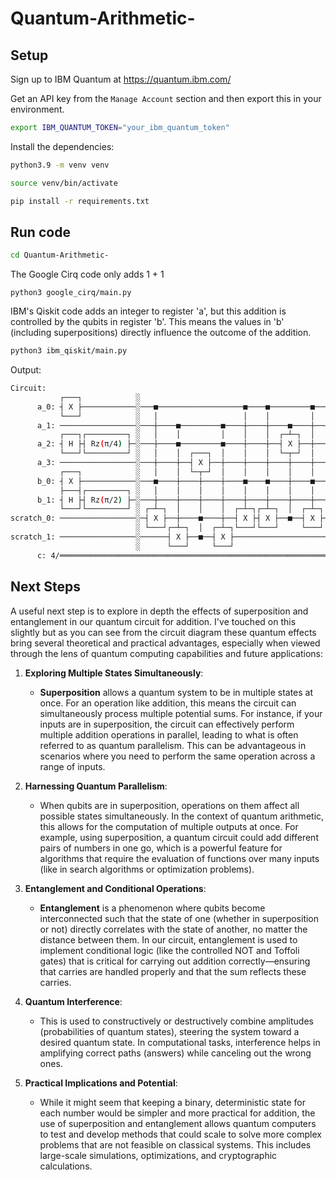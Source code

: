 # Quantum-Arithmetic-

## Setup

Sign up to IBM Quantum at https://quantum.ibm.com/

Get an API key from the `Manage Account` section and then export this in your environment.

```bash
export IBM_QUANTUM_TOKEN="your_ibm_quantum_token"
```

Install the dependencies:

```bash
python3.9 -m venv venv

source venv/bin/activate

pip install -r requirements.txt
```

## Run code

```bash
cd Quantum-Arithmetic-
```

The Google Cirq code only adds 1 + 1

```
python3 google_cirq/main.py
```

IBM's Qiskit code adds an integer to register 'a', but this addition is controlled by the qubits in register 'b'. This means the values in 'b' (including superpositions) directly influence the outcome of the addition.

```bash
python3 ibm_qiskit/main.py
```

Output:

```bash
Circuit:
           ┌───┐            ░                                              ┌───┐                         
      a_0: ┤ X ├────────────░───■───────────────────■────■─────────■────■──┤ X ├─────────────────────────
           └───┘            ░   │                   │    │         │  ┌─┴─┐└─┬─┘                    ┌───┐
      a_1: ─────────────────░───┼────■─────────■────┼────┼────■────┼──┤ X ├──┼────■─────────■────■──┤ X ├
           ┌───┐┌─────────┐ ░   │    │         │    │    │  ┌─┴─┐  │  └─┬─┘  │    │         │  ┌─┴─┐└─┬─┘
      a_2: ┤ H ├┤ Rz(π/4) ├─░───┼────■─────────■────┼────┼──┤ X ├──┼────┼────┼────┼────■────┼──┤ X ├──┼──
           └───┘└─────────┘ ░   │    │  ┌───┐  │    │    │  └─┬─┘  │    │    │    │  ┌─┴─┐  │  └─┬─┘  │  
      a_3: ─────────────────░───┼────┼──┤ X ├──┼────┼────┼────┼────┼────┼────┼────┼──┤ X ├──┼────┼────┼──
           ┌───┐            ░   │    │  └─┬─┘  │    │    │    │    │    │    │    │  └─┬─┘  │    │    │  
      b_0: ┤ X ├────────────░───■────┼────┼────┼────■────■────┼────■────■────■────┼────┼────┼────┼────┼──
           ├───┤┌─────────┐ ░   │    │    │    │    │    │    │    │              │    │    │    │    │  
      b_1: ┤ H ├┤ Rz(π/2) ├─░───┼────┼────┼────┼────┼────┼────┼────┼──────────────■────┼────■────■────■──
           └───┘└─────────┘ ░ ┌─┴─┐  │    │    │  ┌─┴─┐┌─┴─┐  │  ┌─┴─┐          ┌─┴─┐  │  ┌─┴─┐          
scratch_0: ─────────────────░─┤ X ├──┼────■────┼──┤ X ├┤ X ├──■──┤ X ├──────────┤ X ├──■──┤ X ├──────────
                            ░ └───┘┌─┴─┐  │  ┌─┴─┐└───┘└───┘     └───┘          └───┘     └───┘          
scratch_1: ─────────────────░──────┤ X ├──■──┤ X ├───────────────────────────────────────────────────────
                            ░      └───┘     └───┘                                                       
      c: 4/══════════════════════════════════════════════════════════════════════════════════════════════
```

## Next Steps

A useful next step is to explore in depth the effects of superposition and entanglement in our quantum circuit for addition. I've touched on this slightly but as you can see from the circuit diagram these quantum effects bring several theoretical and practical advantages, especially when viewed through the lens of quantum computing capabilities and future applications:

1. **Exploring Multiple States Simultaneously**:
   - **Superposition** allows a quantum system to be in multiple states at once. For an operation like addition, this means the circuit can simultaneously process multiple potential sums. For instance, if your inputs are in superposition, the circuit can effectively perform multiple addition operations in parallel, leading to what is often referred to as quantum parallelism. This can be advantageous in scenarios where you need to perform the same operation across a range of inputs.

2. **Harnessing Quantum Parallelism**:
   - When qubits are in superposition, operations on them affect all possible states simultaneously. In the context of quantum arithmetic, this allows for the computation of multiple outputs at once. For example, using superposition, a quantum circuit could add different pairs of numbers in one go, which is a powerful feature for algorithms that require the evaluation of functions over many inputs (like in search algorithms or optimization problems).

3. **Entanglement and Conditional Operations**:
   - **Entanglement** is a phenomenon where qubits become interconnected such that the state of one (whether in superposition or not) directly correlates with the state of another, no matter the distance between them. In our circuit, entanglement is used to implement conditional logic (like the controlled NOT and Toffoli gates) that is critical for carrying out addition correctly—ensuring that carries are handled properly and that the sum reflects these carries.

4. **Quantum Interference**:
   - This is used to constructively or destructively combine amplitudes (probabilities of quantum states), steering the system toward a desired quantum state. In computational tasks, interference helps in amplifying correct paths (answers) while canceling out the wrong ones.

5. **Practical Implications and Potential**:
   - While it might seem that keeping a binary, deterministic state for each number would be simpler and more practical for addition, the use of superposition and entanglement allows quantum computers to test and develop methods that could scale to solve more complex problems that are not feasible on classical systems. This includes large-scale simulations, optimizations, and cryptographic calculations.
